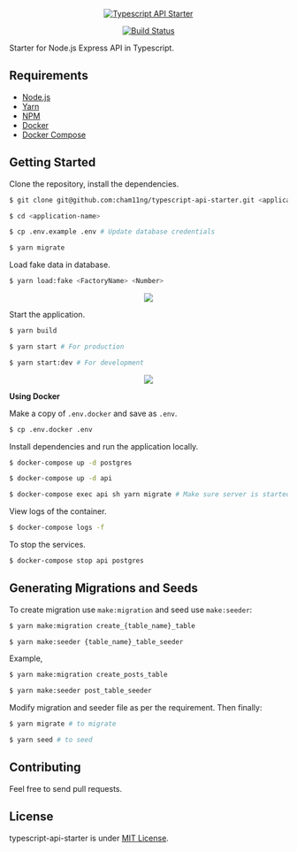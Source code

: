 <p align="center"><a href="https://imgur.com/A1URjPL"><img alt="Typescript API Starter" src="https://i.imgur.com/A1URjPL.png"></a></p>
<p align="center">
  <a href="https://travis-ci.org/cham11ng/typescript-api-starter">
    <img src="https://travis-ci.org/cham11ng/typescript-api-starter.svg?branch=master" alt="Build Status">
  </a>
</p>

Starter for Node.js Express API in Typescript.

## Requirements

- [Node.js](https://yarnpkg.com/en/docs/install)
- [Yarn](https://yarnpkg.com/en/docs/install)
- [NPM](https://docs.npmjs.com/getting-started/installing-node)
- [Docker](https://docs.docker.com/install/)
- [Docker Compose](https://docs.docker.com/compose/install/)

## Getting Started

Clone the repository, install the dependencies.

```bash
$ git clone git@github.com:cham11ng/typescript-api-starter.git <application-name>

$ cd <application-name>

$ cp .env.example .env # Update database credentials

$ yarn migrate
```

Load fake data in database.

```bash
$ yarn load:fake <FactoryName> <Number>
```

<p align="center">
  <a href="https://imgur.com/gallery/d2M09Qj"><img src="https://i.imgur.com/d2M09Qj.gif" /></a>
</p>

Start the application.

```bash
$ yarn build

$ yarn start # For production

$ yarn start:dev # For development
```

<p align="center">
  <a href="https://imgur.com/gallery/4rhTo"><img src="https://i.imgur.com/GpcDbLB.gif" /></a>
</p>

**Using Docker**

Make a copy of `.env.docker` and save as `.env`.

```bash
$ cp .env.docker .env
```

Install dependencies and run the application locally.

```bash
$ docker-compose up -d postgres

$ docker-compose up -d api

$ docker-compose exec api sh yarn migrate # Make sure server is started checking logs before running this command
```

View logs of the container.

```bash
$ docker-compose logs -f
```

To stop the services.

```bash
$ docker-compose stop api postgres
```

## Generating Migrations and Seeds

To create migration use `make:migration` and seed use `make:seeder`:

```bash
$ yarn make:migration create_{table_name}_table

$ yarn make:seeder {table_name}_table_seeder
```

Example,

```bash
$ yarn make:migration create_posts_table

$ yarn make:seeder post_table_seeder
```

Modify migration and seeder file as per the requirement. Then finally:

```bash
$ yarn migrate # to migrate

$ yarn seed # to seed
```

## Contributing

Feel free to send pull requests.

## License

typescript-api-starter is under [MIT License](LICENSE).
